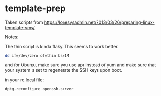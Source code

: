 # template-prep

Taken scripts from https://lonesysadmin.net/2013/03/26/preparing-linux-template-vms/

Notes: 

The thin script is kinda flaky. This seems to work better.

```bash
dd if=/dev/zero of=thin bs=1M
```

and for Ubuntu, make sure you use apt instead of yum and make sure that your system is set to regenerate the SSH keys upon boot.

in your rc.local file:
```bash
dpkg-reconfigure openssh-server
```



